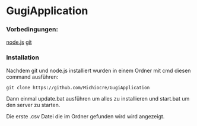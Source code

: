 # GugiApplication

### Vorbedingungen:
[node.js](https://nodejs.org/en/)
[git](https://git-scm.com/downloads)

### Installation
Nachdem git und node.js installiert wurden in einem Ordner mit cmd diesen command ausführen:

```git clone https://github.com/Michiocre/GugiApplication```

Dann einmal update.bat ausführen um alles zu installieren und start.bat um den server zu starten.

Die erste .csv Datei die im Ordner gefunden wird wird angezeigt.
